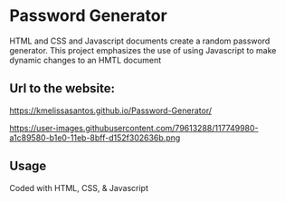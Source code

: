 # Password Generator
HTML and CSS and Javascript documents create a random password generator. This project emphasizes the use of using Javascript to make dynamic changes to an HMTL document

## Url to the website: 
https://kmelissasantos.github.io/Password-Generator/

https://user-images.githubusercontent.com/79613288/117749980-a1c89580-b1e0-11eb-8bff-d152f302636b.png


## Usage
Coded with HTML, CSS, & Javascript


